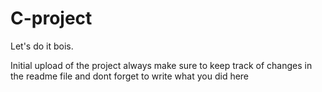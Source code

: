 # C-project
Let's do it bois.

Initial upload of the project
always make sure to keep track of changes in the readme file and dont forget to write what you did here
